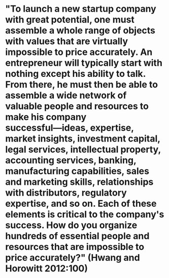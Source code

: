 # "To launch a new startup company with great potential, one must assemble a whole range of objects with values that are virtually impossible to price accurately. An entrepreneur will typically start with nothing except his ability to talk. From there, he must then be able to assemble a wide network of valuable people and resources to make his company successful―ideas, expertise, market insights, investment capital, legal services, intellectual property, accounting services, banking, manufacturing capabilities, sales and marketing skills, relationships with distributors, regulatory expertise, and so on. Each of these elements is critical to the company's success. How do you organize hundreds of essential people and resources that are impossible to price accurately?" (Hwang and Horowitt 2012:100)